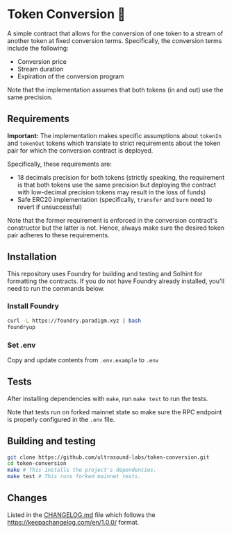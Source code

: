# Token Conversion 💱

A simple contract that allows for the conversion of one token to a stream of another token at fixed conversion terms. Specifically, the conversion terms include the following:
- Conversion price
- Stream duration
- Expiration of the conversion program

Note that the implementation assumes that both tokens (in and out) use the same precision.

## Requirements

**Important:** The implementation makes specific assumptions about `tokenIn` and `tokenOut` tokens which translate to strict requirements about the token pair for which the conversion contract is deployed. 

Specifically, these requirements are:
- 18 decimals precision for both tokens (strictly speaking, the requirement is that both tokens use the same precision but deploying the contract with low-decimal precision tokens may result in the loss of funds)
- Safe ERC20 implementation (specifically, `transfer` and `burn` need to revert if unsuccessful)

Note that the former requirement is enforced in the conversion contract's constructor but the latter is not. Hence, always make sure the desired token pair adheres to these requirements.

## Installation
This repository uses Foundry for building and testing and Solhint for formatting the contracts.
If you do not have Foundry already installed, you'll need to run the commands below.

### Install Foundry
```sh
curl -L https://foundry.paradigm.xyz | bash
foundryup
```

### Set .env
Copy and update contents from `.env.example` to `.env`

## Tests

After installing dependencies with `make`, run `make test` to run the tests.

Note that tests run on forked mainnet state so make sure the RPC endpoint is properly configured in the `.env` file.

## Building and testing

```sh
git clone https://github.com/ultrasound-labs/token-conversion.git
cd token-conversion
make # This installs the project's dependencies.
make test # This runs forked mainnet tests.
```

## Changes

Listed in the [CHANGELOG.md](./CHANGELOG.md) file which follows the https://keepachangelog.com/en/1.0.0/ format. 
